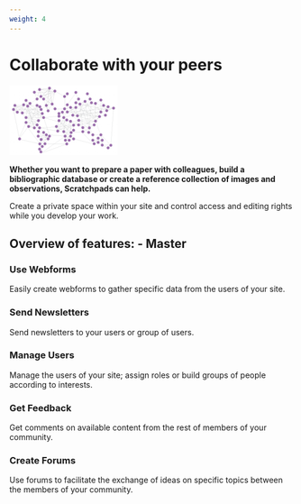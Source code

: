 ```yaml
---
weight: 4
---
```


Collaborate with your peers
===========================

![](/about/why/why-collaborate.png)

**Whether you want to prepare a paper with colleagues, build a bibliographic database or create a reference collection of images and observations, Scratchpads can help.**  

Create a private space within your site and control access and editing rights while you develop your work.

## Overview of features: - Master

### Use Webforms

Easily create webforms to gather specific data from the users of your site.

### Send Newsletters

Send newsletters to your users or group of users.

### Manage Users

Manage the users of your site; assign roles or build groups of people according to interests.

### Get Feedback

Get comments on available content from the rest of members of your community.

### Create Forums

Use forums to facilitate the exchange of ideas on specific topics between the members of your community.